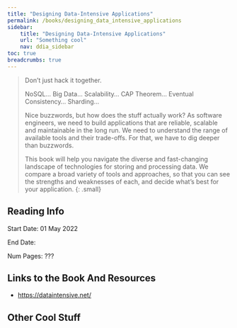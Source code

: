 ```yaml
---
title: "Designing Data-Intensive Applications"
permalink: /books/designing_data_intensive_applications
sidebar:
    title: "Designing Data-Intensive Applications"
    url: "Something cool"
    nav: ddia_sidebar
toc: true
breadcrumbs: true
---
```


>Don’t just hack it together. 
>
>NoSQL… Big Data… Scalability… CAP Theorem… Eventual Consistency… Sharding… 
>
>Nice buzzwords, but how does the stuff actually work? As software engineers, we need to build applications that are reliable, scalable and maintainable in the long run. We need to understand the range of available tools and their trade-offs. For that, we have to dig deeper than buzzwords.
>
>This book will help you navigate the diverse and fast-changing landscape of technologies for storing and processing data. We compare a broad variety of tools and approaches, so that you can see the strengths and weaknesses of each, and decide what’s best for your application.
{: .small}

## Reading Info
Start Date: 01 May 2022

End Date:

Num Pages: ???

## Links to the Book And Resources

* https://dataintensive.net/

## Other Cool Stuff